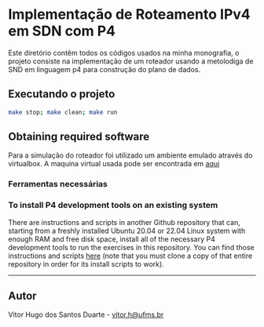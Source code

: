 # Implementação de Roteamento IPv4 em SDN com P4

Este diretório contêm todos os códigos usados na minha monografia, o projeto consiste na implementação 
de um roteador usando a metolodiga de SND em linguagem p4 para construção do plano de dados.

## Executando o projeto
   ```bash
   make stop; make clean; make run
   ```

## Obtaining required software

Para a simulação do roteador foi utilizado um ambiente emulado através do virtualbox. A maquina virtual usada pode ser encontrada em [aqui](https://github.com/jafingerhut/p4-guide/blob/master/bin/README-install-troubleshooting.md)

### Ferramentas necessárias



### To install P4 development tools on an existing system

There are instructions and scripts in another Github repository that can, starting from a freshly installed Ubuntu 20.04 or 22.04 Linux system with enough RAM and free disk space, install all of the necessary P4 development tools to run the exercises in this repository.  You can find those instructions and scripts [here](https://github.com/jafingerhut/p4-guide/blob/master/bin/README-install-troubleshooting.md) (note that you must clone a copy of that entire repository in order for its install scripts to work).


---
Autor
---
Vitor Hugo dos Santos Duarte - vitor.h@ufms.br

<!-- ---
Orientador
---
Prof. Ronaldo Alves Ferreira - UFMS. -->

